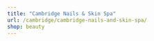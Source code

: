 ```yaml
---
title: "Cambridge Nails & Skin Spa"
url: /cambridge/cambridge-nails-and-skin-spa/
shop: beauty
---
```

